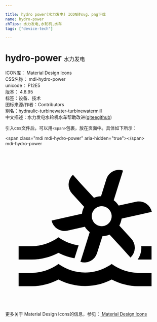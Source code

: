 ```yaml
---

title: hydro power(水力发电) ICON转svg、png下载
name: hydro-power
zhTips: 水力发电,水轮机,水车
tags: ["device-tech"]

---
```


# hydro-power  <small style="font-size: 60%;font-weight: 100">水力发电</small>


<div class="detail-page">
<p>
<span>
ICON库：
<span class="badge-secondary badge">Material Design Icons</span> 
</span>
<br/>
<span>
CSS名称：
<span class="badge-secondary badge">mdi-hydro-power</span> 
</span>
<br/>
<span>
unicode：
<span class="badge-secondary badge">F12E5</span> 
<copy-btn content='F12E5' btn-title=""></copy-btn>
<copy-btn :content='String.fromCodePoint(parseInt("F12E5", 16))' btn-title="复制U"></copy-btn>
</span>
<br/>
<span>
版本：
<span class="badge-secondary badge">4.8.95</span> 
</span><br/><span>标签：<span class="badge-light badge"><router-link to="/tags/device-tech.html">设备、技术</router-link></span></span>
<br/>
<span>图标来源/作者：<span class="badge-light badge">Contributors</span></span> 
<br/>
<span>别名：<span class="badge-light badge">hydraulic-turbine</span><span class="badge-light badge">water-turbine</span><span class="badge-light badge">watermill</span></span><br/><span class="zh-detail">中文描述：<span class="badge-primary badge">水力发电</span><span class="badge-primary badge">水轮机</span><span class="badge-primary badge">水车</span><span class="help-link"><span>帮助改进</span>(<a href="https://gitee.com/liuwave/icon-helper/edit/master/json/material/hydro-power.json" target="_blank" rel="noopener noreferrer">gitee</a><a href="https://github.com/liuwave/icon-helper/edit/master/json/material/hydro-power.json" target="_blank" rel="noopener noreferrer">github</a></span>)</span><br/>
</p>
</div>
<div class="alert alert-dark">
  <i class="mdi mdi-hydro-power mdi-48px"></i>
  <i class="mdi mdi-hydro-power mdi-36px"></i>
  <i class="mdi mdi-hydro-power mdi-24px"></i>
  <i class="mdi mdi-hydro-power mdi-18px"></i>
</div>
<div>
  <p>引入css文件后，可以用<code>&lt;span&gt;</code>包裹，放在页面中。具体如下所示：    
  </p>
  <div class="alert alert-primary" style="font-size: 14px">
    &lt;span class="mdi mdi-hydro-power" aria-hidden="true"&gt;&lt;/span&gt;
    <copy-btn content='<span class="mdi mdi-hydro-power" aria-hidden="true"></span>'></copy-btn>
  </div>
  <div class="alert alert-secondary">
    <i class="mdi mdi-hydro-power"
    style="font-size: 24px"
    aria-hidden="true"></i> mdi-hydro-power
    <copy-btn content="mdi-hydro-power" btn-title="复制图标名称"></copy-btn>
  </div>
</div>
<div id="svg" class="svg-wrap">
<svg xmlns="http://www.w3.org/2000/svg" viewBox="0 0 24 24"><path d="M17.12 3.55A2 2 0 0 0 15.2 4.95L14.4 7.5A3 3 0 0 0 13.33 7.74L11.5 5.77L10.17 4.29A2 2 0 0 0 10.05 7.12L11.86 9.09A3 3 0 0 0 11.64 9.6A3 3 0 0 0 11.53 10.13L8.92 10.71L6.96 11.15A2 2 0 0 0 9.35 12.67L11.96 12.08A3 3 0 0 0 12.7 12.89L11.9 15.44L11.3 17.35A2 2 0 0 0 13.8 16.04L14.61 13.5A3 3 0 0 0 15.68 13.26L17.5 15.23L18.83 16.7A2 2 0 0 0 18.96 13.88L17.15 11.91A3 3 0 0 0 17.36 11.4A3 3 0 0 0 17.5 10.86L20.09 10.28L22.04 9.85A2 2 0 0 0 19.66 8.33L17.05 8.91A3 3 0 0 0 16.31 8.11L17.11 5.55L17.71 3.65A2 2 0 0 0 17.12 3.55M14.56 9A1.5 1.5 0 0 1 14.95 9.07A1.5 1.5 0 0 1 15.93 10.95A1.5 1.5 0 0 1 14.05 11.93A1.5 1.5 0 0 1 13.07 10.05A1.5 1.5 0 0 1 14.55 9M8 13.67C6.78 14.53 5.39 15 4 15H2V17H4C5.37 17 6.74 16.65 8 16C8.77 16.4 9.58 16.66 10.41 16.81L10.94 15.14L11.03 14.88C9.97 14.73 8.93 14.32 8 13.67M20.45 15C20.5 15.7 20.33 16.41 19.91 17C19.93 17 19.97 17 20 17H22V15H20.45M8 17.67C6.78 18.53 5.39 19 4 19H2V21H4C5.37 21 6.74 20.65 8 20C10.5 21.3 13.5 21.3 16 20C17.26 20.65 18.62 21 20 21H22V19H20C18.61 19 17.22 18.53 16 17.67C13.56 19.38 10.44 19.38 8 17.67Z" /></svg>
</div>
<detail full-name='mdi-hydro-power'></detail>
    
<div><p>更多关于 Material Design Icons的信息，参见：<a target="_blank" href="https://iconhelper.cn/material.html"> Material Design Icons</a>
</p></div>
